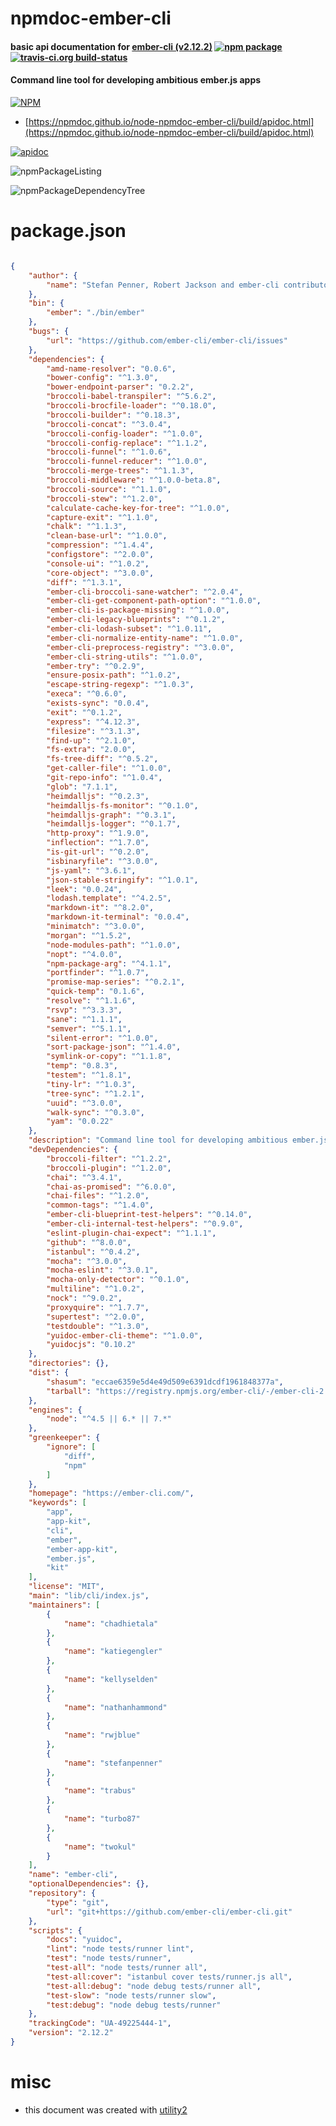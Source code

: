 # npmdoc-ember-cli

#### basic api documentation for  [ember-cli (v2.12.2)](https://ember-cli.com/)  [![npm package](https://img.shields.io/npm/v/npmdoc-ember-cli.svg?style=flat-square)](https://www.npmjs.org/package/npmdoc-ember-cli) [![travis-ci.org build-status](https://api.travis-ci.org/npmdoc/node-npmdoc-ember-cli.svg)](https://travis-ci.org/npmdoc/node-npmdoc-ember-cli)

#### Command line tool for developing ambitious ember.js apps

[![NPM](https://nodei.co/npm/ember-cli.png?downloads=true&downloadRank=true&stars=true)](https://www.npmjs.com/package/ember-cli)

- [https://npmdoc.github.io/node-npmdoc-ember-cli/build/apidoc.html](https://npmdoc.github.io/node-npmdoc-ember-cli/build/apidoc.html)

[![apidoc](https://npmdoc.github.io/node-npmdoc-ember-cli/build/screenCapture.buildCi.browser.%252Ftmp%252Fbuild%252Fapidoc.html.png)](https://npmdoc.github.io/node-npmdoc-ember-cli/build/apidoc.html)

![npmPackageListing](https://npmdoc.github.io/node-npmdoc-ember-cli/build/screenCapture.npmPackageListing.svg)

![npmPackageDependencyTree](https://npmdoc.github.io/node-npmdoc-ember-cli/build/screenCapture.npmPackageDependencyTree.svg)



# package.json

```json

{
    "author": {
        "name": "Stefan Penner, Robert Jackson and ember-cli contributors"
    },
    "bin": {
        "ember": "./bin/ember"
    },
    "bugs": {
        "url": "https://github.com/ember-cli/ember-cli/issues"
    },
    "dependencies": {
        "amd-name-resolver": "0.0.6",
        "bower-config": "^1.3.0",
        "bower-endpoint-parser": "0.2.2",
        "broccoli-babel-transpiler": "^5.6.2",
        "broccoli-brocfile-loader": "^0.18.0",
        "broccoli-builder": "^0.18.3",
        "broccoli-concat": "^3.0.4",
        "broccoli-config-loader": "^1.0.0",
        "broccoli-config-replace": "^1.1.2",
        "broccoli-funnel": "^1.0.6",
        "broccoli-funnel-reducer": "^1.0.0",
        "broccoli-merge-trees": "^1.1.3",
        "broccoli-middleware": "^1.0.0-beta.8",
        "broccoli-source": "^1.1.0",
        "broccoli-stew": "^1.2.0",
        "calculate-cache-key-for-tree": "^1.0.0",
        "capture-exit": "^1.1.0",
        "chalk": "^1.1.3",
        "clean-base-url": "^1.0.0",
        "compression": "^1.4.4",
        "configstore": "^2.0.0",
        "console-ui": "^1.0.2",
        "core-object": "^3.0.0",
        "diff": "^1.3.1",
        "ember-cli-broccoli-sane-watcher": "^2.0.4",
        "ember-cli-get-component-path-option": "^1.0.0",
        "ember-cli-is-package-missing": "^1.0.0",
        "ember-cli-legacy-blueprints": "^0.1.2",
        "ember-cli-lodash-subset": "^1.0.11",
        "ember-cli-normalize-entity-name": "^1.0.0",
        "ember-cli-preprocess-registry": "^3.0.0",
        "ember-cli-string-utils": "^1.0.0",
        "ember-try": "^0.2.9",
        "ensure-posix-path": "^1.0.2",
        "escape-string-regexp": "^1.0.3",
        "execa": "^0.6.0",
        "exists-sync": "0.0.4",
        "exit": "^0.1.2",
        "express": "^4.12.3",
        "filesize": "^3.1.3",
        "find-up": "^2.1.0",
        "fs-extra": "2.0.0",
        "fs-tree-diff": "^0.5.2",
        "get-caller-file": "^1.0.0",
        "git-repo-info": "^1.0.4",
        "glob": "7.1.1",
        "heimdalljs": "^0.2.3",
        "heimdalljs-fs-monitor": "^0.1.0",
        "heimdalljs-graph": "^0.3.1",
        "heimdalljs-logger": "^0.1.7",
        "http-proxy": "^1.9.0",
        "inflection": "^1.7.0",
        "is-git-url": "^0.2.0",
        "isbinaryfile": "^3.0.0",
        "js-yaml": "^3.6.1",
        "json-stable-stringify": "^1.0.1",
        "leek": "0.0.24",
        "lodash.template": "^4.2.5",
        "markdown-it": "^8.2.0",
        "markdown-it-terminal": "0.0.4",
        "minimatch": "^3.0.0",
        "morgan": "^1.5.2",
        "node-modules-path": "^1.0.0",
        "nopt": "^4.0.0",
        "npm-package-arg": "^4.1.1",
        "portfinder": "^1.0.7",
        "promise-map-series": "^0.2.1",
        "quick-temp": "0.1.6",
        "resolve": "^1.1.6",
        "rsvp": "^3.3.3",
        "sane": "^1.1.1",
        "semver": "^5.1.1",
        "silent-error": "^1.0.0",
        "sort-package-json": "^1.4.0",
        "symlink-or-copy": "^1.1.8",
        "temp": "0.8.3",
        "testem": "^1.8.1",
        "tiny-lr": "^1.0.3",
        "tree-sync": "^1.2.1",
        "uuid": "^3.0.0",
        "walk-sync": "^0.3.0",
        "yam": "0.0.22"
    },
    "description": "Command line tool for developing ambitious ember.js apps",
    "devDependencies": {
        "broccoli-filter": "^1.2.2",
        "broccoli-plugin": "^1.2.0",
        "chai": "^3.4.1",
        "chai-as-promised": "^6.0.0",
        "chai-files": "^1.2.0",
        "common-tags": "^1.4.0",
        "ember-cli-blueprint-test-helpers": "^0.14.0",
        "ember-cli-internal-test-helpers": "^0.9.0",
        "eslint-plugin-chai-expect": "^1.1.1",
        "github": "^8.0.0",
        "istanbul": "^0.4.2",
        "mocha": "^3.0.0",
        "mocha-eslint": "^3.0.1",
        "mocha-only-detector": "^0.1.0",
        "multiline": "^1.0.2",
        "nock": "^9.0.2",
        "proxyquire": "^1.7.7",
        "supertest": "^2.0.0",
        "testdouble": "^1.3.0",
        "yuidoc-ember-cli-theme": "^1.0.0",
        "yuidocjs": "0.10.2"
    },
    "directories": {},
    "dist": {
        "shasum": "eccae6359e5d4e49d509e6391dcdf1961848377a",
        "tarball": "https://registry.npmjs.org/ember-cli/-/ember-cli-2.12.2.tgz"
    },
    "engines": {
        "node": "^4.5 || 6.* || 7.*"
    },
    "greenkeeper": {
        "ignore": [
            "diff",
            "npm"
        ]
    },
    "homepage": "https://ember-cli.com/",
    "keywords": [
        "app",
        "app-kit",
        "cli",
        "ember",
        "ember-app-kit",
        "ember.js",
        "kit"
    ],
    "license": "MIT",
    "main": "lib/cli/index.js",
    "maintainers": [
        {
            "name": "chadhietala"
        },
        {
            "name": "katiegengler"
        },
        {
            "name": "kellyselden"
        },
        {
            "name": "nathanhammond"
        },
        {
            "name": "rwjblue"
        },
        {
            "name": "stefanpenner"
        },
        {
            "name": "trabus"
        },
        {
            "name": "turbo87"
        },
        {
            "name": "twokul"
        }
    ],
    "name": "ember-cli",
    "optionalDependencies": {},
    "repository": {
        "type": "git",
        "url": "git+https://github.com/ember-cli/ember-cli.git"
    },
    "scripts": {
        "docs": "yuidoc",
        "lint": "node tests/runner lint",
        "test": "node tests/runner",
        "test-all": "node tests/runner all",
        "test-all:cover": "istanbul cover tests/runner.js all",
        "test-all:debug": "node debug tests/runner all",
        "test-slow": "node tests/runner slow",
        "test:debug": "node debug tests/runner"
    },
    "trackingCode": "UA-49225444-1",
    "version": "2.12.2"
}
```



# misc
- this document was created with [utility2](https://github.com/kaizhu256/node-utility2)
